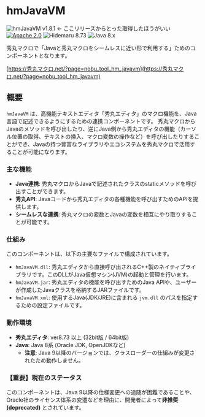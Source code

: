 # hmJavaVM

![hmJavaVM v1.8.1](https://img.shields.io/badge/hmJavaVM-v1.8.1-6479ff.svg) ← ここリリースからとった取得したほうがいい
[![Apache 2.0](https://img.shields.io/badge/license-Apache_2.0-blue.svg?style=flat)](LICENSE)
![Hidemaru 8.73](https://img.shields.io/badge/Hidemaru-v8.73-6479ff.svg)
![Java 8.x](https://img.shields.io/badge/Java-v8.x-6479ff.svg?logo=java&logoColor=white)

秀丸マクロで「Javaと秀丸マクロをシームレスに近い形で利用する」ためのコンポーネントとなります。

[https://秀丸マクロ.net/?page=nobu_tool_hm_javavm](https://秀丸マクロ.net/?page=nobu_tool_hm_javavm)

## 概要

`hmJavaVM` は、高機能テキストエディタ「秀丸エディタ」のマクロ機能を、Java言語で記述できるようにするための連携コンポーネントです。
秀丸マクロからJavaのメソッドを呼び出したり、逆にJava側から秀丸エディタの機能（カーソル位置の取得、テキストの挿入、マクロ変数の操作など）を呼び出したりすることができ、Javaの持つ豊富なライブラリやエコシステムを秀丸マクロで活用することが可能になります。

### 主な機能

- **Java連携**: 秀丸マクロからJavaで記述されたクラスのstaticメソッドを呼び出すことができます。
- **秀丸API**: Javaコードから秀丸エディタの各種機能を呼び出すためのAPIを提供します。
- **シームレスな連携**: 秀丸マクロの変数とJavaの変数を相互にやり取りすることが可能です。

### 仕組み

このコンポーネントは、以下の主要なファイルで構成されています。

- `hmJavaVM.dll`: 秀丸エディタから直接呼び出されるC++製のネイティブライブラリです。このDLLがJava仮想マシン(JVM)の起動と管理を行います。
- `hmJavaVM.jar`: 秀丸エディタの機能を呼び出すためのJava APIや、ユーザーが作成したJavaクラスを格納するJARファイルです。
- `hmJavaVM.xml`: 使用するJava(JDK/JRE)に含まれる `jvm.dll` のパスを指定するための設定ファイルです。

### 動作環境

- **秀丸エディタ**: ver8.73 以上 (32bit版 / 64bit版)
- **Java**: Java 8系 (Oracle JDK, OpenJDKなど)
  - **注意**: Java 9以降のバージョンでは、クラスローダーの仕組みが変更されたため動作しません。

### **【重要】現在のステータス**

このコンポーネントは、Java 9以降の仕様変更への追随が困難であることや、Oracle社のライセンス体系の変遷などを理由に、開発者によって**非推奨 (deprecated)** とされています。

